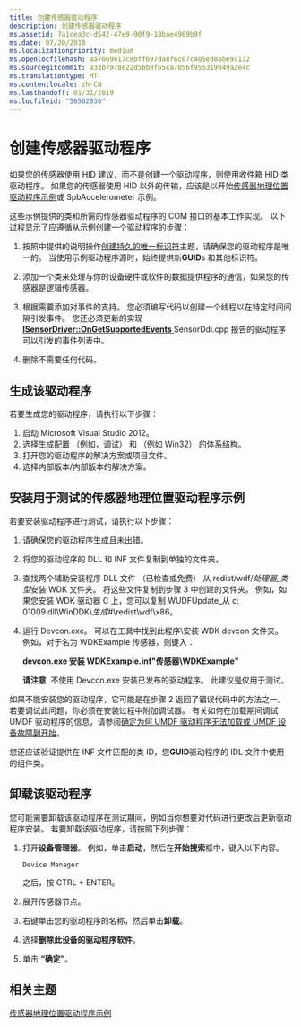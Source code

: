 ```yaml
---
title: 创建传感器驱动程序
description: 创建传感器驱动程序
ms.assetid: 7a1cea3c-d542-47e9-90f9-18bae4969b9f
ms.date: 07/20/2018
ms.localizationpriority: medium
ms.openlocfilehash: aa7669617c8bff697da8f6c07c405ed8abe9c132
ms.sourcegitcommit: a33b7978e22d5bb9f65ca7056f955319049a2e4c
ms.translationtype: MT
ms.contentlocale: zh-CN
ms.lasthandoff: 01/31/2019
ms.locfileid: "56562036"
---
```

# <a name="creating-a-sensor-driver"></a>创建传感器驱动程序


如果您的传感器使用 HID 建议，而不是创建一个驱动程序，则使用收件箱 HID 类驱动程序。 如果您的传感器使用 HID 以外的传输，应该是以开始[传感器地理位置驱动程序示例](https://msdn.microsoft.com/library/windows/hardware/hh768273)或 SpbAccelerometer 示例。

这些示例提供的类和所需的传感器驱动程序的 COM 接口的基本工作实现。 以下过程显示了应遵循从示例创建一个驱动程序的步骤：

1.  按照中提供的说明操作[创建持久的唯一标识符](creating-a-persistent-unique-identifier.md)主题，请确保您的驱动程序是唯一的。 当使用示例驱动程序源时，始终提供新**GUID**s 和其他标识符。

2.  添加一个类来处理与你的设备硬件或软件的数据提供程序的通信，如果您的传感器是逻辑传感器。

3.  根据需要添加对事件的支持。 您必须编写代码以创建一个线程以在特定时间间隔引发事件。 您还必须更新的实现[ **ISensorDriver::OnGetSupportedEvents** ](https://msdn.microsoft.com/library/windows/hardware/ff545623) SensorDdi.cpp 报告的驱动程序可以引发的事件列表中。

4.  删除不需要任何代码。

## <a name="build-the-driver"></a>生成该驱动程序

若要生成您的驱动程序，请执行以下步骤：

1.  启动 Microsoft Visual Studio 2012。
2.  选择生成配置 （例如，调试） 和 （例如 Win32） 的体系结构。
3.  打开您的驱动程序的解决方案或项目文件。
4.  选择内部版本/内部版本的解决方案。

## <a name="install-the-sensors-geolocation-driver-sample-for-testing"></a>安装用于测试的传感器地理位置驱动程序示例

若要安装驱动程序进行测试，请执行以下步骤：

1.  请确保您的驱动程序生成且未出错。

2.  将您的驱动程序的 DLL 和 INF 文件复制到单独的文件夹。

3.  查找两个辅助安装程序 DLL 文件 （已检查或免费） 从 redist/wdf/*处理器\_类型*安装 WDK 文件夹。 将这些文件复制到步骤 3 中创建的文件夹。 例如，如果您安装 WDK 驱动器 C 上，您可以复制 WUDFUpdate\_从 c: 01009.dll\\WinDDK\\*生成\#*\\redist\\wdf\\x86。

4.  运行 Devcon.exe。 可以在工具中找到此程序\\安装 WDK devcon 文件夹。 例如，对于名为 WDKExample 传感器，则键入：

    **devcon.exe 安装 WDKExample.inf"传感器\\WDKExample"**

    **请注意**  不使用 Devcon.exe 安装已发布的驱动程序。 此建议是仅用于测试。

     

如果不能安装您的驱动程序，它可能是在步骤 2 返回了错误代码中的方法之一。 若要调试此问题，你必须在安装过程中附加调试器。 有关如何在加载期间调试 UMDF 驱动程序的信息，请参阅[确定为何 UMDF 驱动程序无法加载或 UMDF 设备故障到开始](https://msdn.microsoft.com/library/windows/hardware/ff554611)。

您还应该验证提供在 INF 文件匹配的类 ID，您**GUID**驱动程序的 IDL 文件中使用的组件类。

## <a name="uninstalling-the-driver"></a>卸载该驱动程序

您可能需要卸载该驱动程序在测试期间，例如当你想要对代码进行更改后更新驱动程序安装。 若要卸载该驱动程序，请按照下列步骤：

1.  打开**设备管理器**。 例如，单击**启动**，然后在**开始搜索**框中，键入以下内容。

    ``` syntax
    Device Manager
    ```

    之后，按 CTRL + ENTER。

2.  展开传感器节点。

3.  右键单击您的驱动程序的名称，然后单击**卸载**。

4.  选择**删除此设备的驱动程序软件**。

5.  单击 **“确定”**。

## <a name="related-topics"></a>相关主题
[传感器地理位置驱动程序示例](https://msdn.microsoft.com/library/windows/hardware/hh768273)



